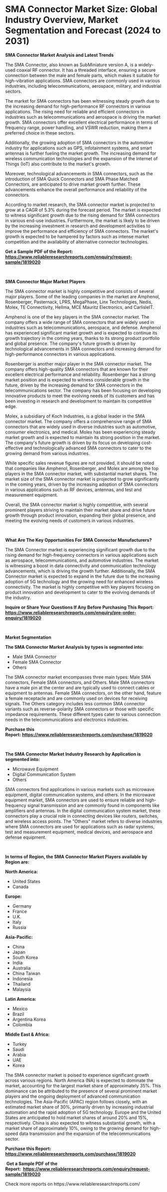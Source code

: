 <p><h1>SMA Connector Market Size: Global Industry Overview, Market Segmentation and Forecast (2024 to 2031)</h1></p><p><strong>SMA Connector Market Analysis and Latest Trends</strong></p>
<p><p>The SMA Connector, also known as SubMiniature version A, is a widely-used coaxial RF connector. It has a threaded interface, ensuring a secure connection between the male and female parts, which makes it suitable for high-vibration applications. SMA connectors are commonly used in various industries, including telecommunications, aerospace, military, and industrial sectors.</p><p>The market for SMA connectors has been witnessing steady growth due to the increasing demand for high-performance RF connectors in various applications. The rising need for reliable and efficient connectors in industries such as telecommunications and aerospace is driving the market growth. SMA connectors offer excellent electrical performance in terms of frequency range, power handling, and VSWR reduction, making them a preferred choice in these sectors.</p><p>Additionally, the growing adoption of SMA connectors in the automotive industry for applications such as GPS, infotainment systems, and smart antennas is further fueling the market growth. The increasing demand for wireless communication technologies and the expansion of the Internet of Things (IoT) also contribute to the market's growth.</p><p>Moreover, technological advancements in SMA connectors, such as the introduction of SMA Quick Connectors and SMA Phase Matched Connectors, are anticipated to drive market growth further. These advancements enhance the overall performance and reliability of the connectors.</p><p>According to market research, the SMA connector market is projected to grow at a CAGR of 5.3% during the forecast period. The market is expected to witness significant growth due to the rising demand for SMA connectors in various end-use industries. Furthermore, the market is likely to be driven by the increasing investment in research and development activities to improve the performance and efficiency of SMA connectors. The market's growth is expected to be hampered by factors such as intense market competition and the availability of alternative connector technologies.</p></p>
<p><strong>Get a Sample PDF of the Report:&nbsp; <a href="https://www.reliableresearchreports.com/enquiry/request-sample/1819020">https://www.reliableresearchreports.com/enquiry/request-sample/1819020</a></strong></p>
<p>&nbsp;</p>
<p><strong>SMA Connector Major Market Players</strong></p>
<p><p>The SMA connector market is highly competitive and consists of several major players. Some of the leading companies in the market are Amphenol, Rosenberger, Pasternack, LPRS, MegaPhase, Linx Technologies, Nedis, Molex, TE Connectivity, Hellma, MCE Mauritz Electronics, and CarlisleIT.</p><p>Amphenol is one of the key players in the SMA connector market. The company offers a wide range of SMA connectors that are widely used in industries such as telecommunications, aerospace, and defense. Amphenol has experienced significant market growth and is expected to continue its growth trajectory in the coming years, thanks to its strong product portfolio and global presence. The company's future growth is driven by technological advancements in SMA connectors and increasing demand for high-performance connectors in various applications.</p><p>Rosenberger is another major player in the SMA connector market. The company offers high-quality SMA connectors that are known for their excellent electrical performance and reliability. Rosenberger has a strong market position and is expected to witness considerable growth in the future, driven by the increasing demand for SMA connectors in the telecommunications sector. The company has been focusing on developing innovative products to meet the evolving needs of its customers and has been investing in research and development to maintain its competitive edge.</p><p>Molex, a subsidiary of Koch Industries, is a global leader in the SMA connector market. The company offers a comprehensive range of SMA connectors that are widely used in diverse industries such as automotive, consumer electronics, and medical. Molex has been experiencing steady market growth and is expected to maintain its strong position in the market. The company's future growth is driven by its focus on developing cost-effective and technologically advanced SMA connectors to cater to the growing demand from various industries.</p><p>While specific sales revenue figures are not provided, it should be noted that companies like Amphenol, Rosenberger, and Molex are among the top players in the SMA connector market, with substantial market shares. The market size of the SMA connector market is projected to grow significantly in the coming years, driven by the increasing adoption of SMA connectors in various applications such as RF devices, antennas, and test and measurement equipment.</p><p>Overall, the SMA connector market is highly competitive, with several prominent players striving to maintain their market share and drive future growth through product innovation, expanding their global presence, and meeting the evolving needs of customers in various industries.</p></p>
<p>&nbsp;</p>
<p><strong>What Are The Key Opportunities For SMA Connector Manufacturers?</strong></p>
<p><p>The SMA Connector market is experiencing significant growth due to the rising demand for high-frequency connectors in various applications such as aerospace, telecommunications, and automotive industries. The market is witnessing a boost in data connectivity and communication technology advancements, which is driving the growth further. Additionally, the SMA Connector market is expected to expand in the future due to the increasing adoption of 5G technology and the growing need for enhanced wireless connectivity. The market is highly competitive with key players focusing on product innovation and development to cater to the evolving demands of the industry.</p></p>
<p><strong>Inquire or Share Your Questions If Any Before Purchasing This Report: <a href="https://www.reliableresearchreports.com/enquiry/pre-order-enquiry/1819020">https://www.reliableresearchreports.com/enquiry/pre-order-enquiry/1819020</a></strong></p>
<p>&nbsp;</p>
<p><strong>Market Segmentation</strong></p>
<p><strong>The SMA Connector Market Analysis by types is segmented into:</strong></p>
<p><ul><li>Male SMA Connector</li><li>Female SMA Connector</li><li>Others</li></ul></p>
<p><p>The SMA connector market encompasses three main types: Male SMA connectors, Female SMA connectors, and Others. Male SMA connectors have a male pin at the center and are typically used to connect cables or equipment to antennas. Female SMA connectors, on the other hand, feature a female receptacle and are commonly used on devices for receiving signals. The Others category includes less common SMA connector variants such as reverse-polarity SMA connectors or those with specific impedance requirements. These different types cater to various connection needs in the telecommunications and electronics industries.</p></p>
<p><strong>Purchase this Report:&nbsp;<a href="https://www.reliableresearchreports.com/purchase/1819020">https://www.reliableresearchreports.com/purchase/1819020</a></strong></p>
<p>&nbsp;</p>
<p><strong>The SMA Connector Market Industry Research by Application is segmented into:</strong></p>
<p><ul><li>Microwave Equipment</li><li>Digital Communication System</li><li>Others</li></ul></p>
<p><p>SMA connectors find applications in various markets such as microwave equipment, digital communication systems, and others. In the microwave equipment market, SMA connectors are used to ensure reliable and high-frequency signal transmission and are commonly found in components like amplifiers and antennas. In the digital communication system market, these connectors play a crucial role in connecting devices like routers, switches, and wireless access points. The "Others" market refers to diverse industries where SMA connectors are used for applications such as radar systems, test and measurement equipment, medical devices, and aerospace and defense equipment.</p></p>
<p>&nbsp;</p>
<p><strong>In terms of Region, the SMA Connector Market Players available by Region are:</strong></p>
<p>
    <p> <strong> North America: </strong>
        <ul>
            <li>United States</li>
            <li>Canada</li>
        </ul>
        </p> 
    <p> <strong> Europe: </strong>
        <ul>
            <li>Germany</li>
            <li>France</li>
            <li>U.K.</li>
            <li>Italy</li>
            <li>Russia</li>
        </ul>
        </p> 
    <p> <strong> Asia-Pacific: </strong>
        <ul>
            <li>China</li>
            <li>Japan</li>
            <li>South Korea</li>
            <li>India</li>
            <li>Australia</li>
            <li>China Taiwan</li>
            <li>Indonesia</li>
            <li>Thailand</li>
            <li>Malaysia</li>
        </ul>
        </p> 
    <p> <strong> Latin America: </strong>
        <ul>
            <li>Mexico</li>
            <li>Brazil</li>
            <li>Argentina Korea</li>
            <li>Colombia</li>
        </ul>
        </p> 
    <p> <strong> Middle East & Africa: </strong>
        <ul>
            <li>Turkey</li>
            <li>Saudi</li>
            <li>Arabia</li>
            <li>UAE</li>
            <li>Korea</li>
        </ul>
    </p>
    </p>
<p><p>The SMA connector market is poised to experience significant growth across various regions. North America (NA) is expected to dominate the market, accounting for the largest market share of approximately 35%. This dominance can be attributed to the presence of several prominent market players and the ongoing deployment of advanced communication technologies. The Asia-Pacific (APAC) region follows closely, with an estimated market share of 30%, primarily driven by increasing industrial automation and the rapid adoption of 5G technology. Europe and the United States are anticipated to hold market shares of around 20% and 15%, respectively. China is also expected to witness substantial growth, with a market share of approximately 10%, owing to the growing demand for high-speed data transmission and the expansion of the telecommunications sector.</p></p>
<p><strong>Purchase this Report: <a href="https://www.reliableresearchreports.com/purchase/1819020">https://www.reliableresearchreports.com/purchase/1819020</a></strong></p>
<p>&nbsp;<strong>Get a Sample PDF of the Report:&nbsp;&nbsp;<a href="https://www.reliableresearchreports.com/enquiry/request-sample/1819020">https://www.reliableresearchreports.com/enquiry/request-sample/1819020</a></strong></p>
<p><strong></strong></p>
<p>Check more reports on https://www.reliableresearchreports.com/</p>